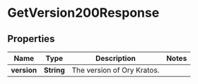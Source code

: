 

# GetVersion200Response


## Properties

| Name | Type | Description | Notes |
|------------ | ------------- | ------------- | -------------|
|**version** | **String** | The version of Ory Kratos. |  |



